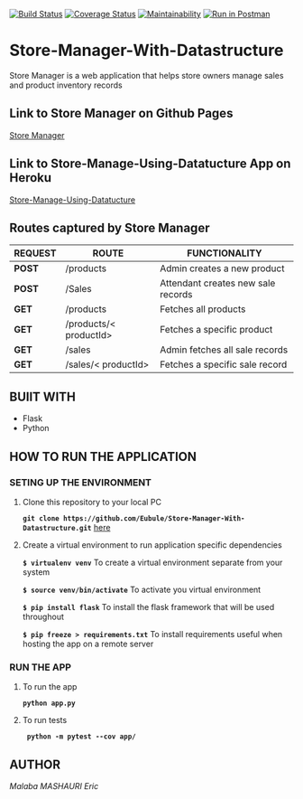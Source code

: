 [![Build Status](https://travis-ci.com/Eubule/Store-Manager-With-Datastructure.svg?branch=master)](https://travis-ci.com/Eubule/Store-Manager-With-Datastructure)
[![Coverage Status](https://coveralls.io/repos/github/Eubule/Store-Manager-With-Datastructure/badge.svg?branch=master)](https://coveralls.io/github/Eubule/Store-Manager-With-Datastructure?branch=master)
[![Maintainability](https://api.codeclimate.com/v1/badges/5741cbf4174da77be5bd/maintainability)](https://codeclimate.com/github/Eubule/Store-Manager-With-Datastructure/maintainability)
[![Run in Postman](https://run.pstmn.io/button.svg)](https://app.getpostman.com/run-collection/64a4c747d49e3cc8bc71)

# Store-Manager-With-Datastructure
Store Manager is a web application that helps store owners manage sales and product inventory  records

## Link to Store Manager on Github Pages

[Store Manager](https://eubule.github.io/Strore-Manager/)

## Link to Store-Manage-Using-Datatucture App on Heroku

[Store-Manage-Using-Datatucture](https://store-manager-malaba.herokuapp.com/api/v1/products)

## Routes captured by Store Manager

 REQUEST | ROUTE | FUNCTIONALITY
 ------- | ----- | -------------
 **POST** | /products | Admin creates a new product
 **POST** | /Sales | Attendant creates new sale records
 **GET** | /products | Fetches all products
 **GET** | /products/< productId> | Fetches a specific product
 **GET** | /sales | Admin fetches all sale records
 **GET** | /sales/< productId> | Fetches a specific sale record

 ## BUIlT WITH

 * Flask
 * Python

 ## HOW TO RUN THE APPLICATION

 ### SETING UP THE ENVIRONMENT
 
 1. Clone this repository to your local PC

    **` git clone https://github.com/Eubule/Store-Manager-With-Datastructure.git `** [here](https://github.com/Eubule/Store-Manager-With-Datastructure/)


 2. Create a virtual environment to run application specific dependencies

    **`$ virtualenv venv`**  To create a virtual environment separate from your system

    **`$ source venv/bin/activate`**   To activate you virtual environment

    **`$ pip install flask`**   To install the flask framework that will be used throughout

    **`$ pip freeze > requirements.txt`**   To install requirements useful when hosting the app on a remote server


### RUN THE APP

 1. To run the app

    **` python app.py `**

 2. To run tests

    **`  python -m pytest --cov app/ `**


## AUTHOR

_Malaba MASHAURI Eric_